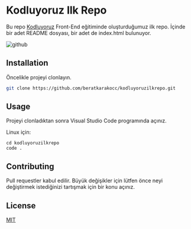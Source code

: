 # Kodluyoruz Ilk Repo

Bu repo [Kodluyoruz](https:/kodluyoruz.org) Front-End eğitiminde oluşturduğumuz ilk repo. İçinde bir adet README dosyası, bir adet de index.html bulunuyor.

![github](figures/github.png)

## Installation

Öncelikle projeyi clonlayın.

```bash
git clone https://github.com/beratkarakocc/kodluyoruzilkrepo.git
```

## Usage

Projeyi clonladıktan sonra Visual Studio Code programında açınız.

Linux için:

```linux
cd kodluyoruzilkrepo
code .
```

## Contributing

Pull requestler kabul edilir. Büyük değişikler için lütfen önce neyi değiştirmek istediğinizi tartışmak için bir konu açınız. 

## License
[MIT](https://choosealicense.com/licenses/mit/) 